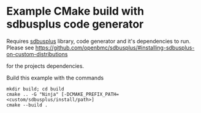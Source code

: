 # Example CMake build with sdbusplus code generator

Requires [sdbusplus](https://github.com/openbmc/sdbusplus) library,
code generator and it's dependencies to run. Please see
https://github.com/openbmc/sdbusplus/#installing-sdbusplus-on-custom-distributions

for the projects dependencies.

Build this example with the commands

    mkdir build; cd build
    cmake .. -G "Ninja" [-DCMAKE_PREFIX_PATH=<custom/sdbusplus/install/path>]
    cmake --build .
